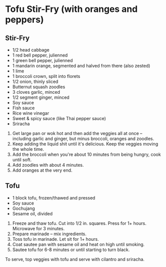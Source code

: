 # Tofu Stir-Fry (with oranges and peppers)

## Stir-Fry
* 1/2 head cabbage
* 1 red bell pepper, julienned
* 1 green bell pepper, julienned
* 1 mandarin orange, segmented and halved from there (also zested)
* 1 lime
* 1 broccoli crown, split into florets
* 1/2 onion, thinly sliced
* Butternut squash zoodles
* 3 cloves garlic, minced
* 1/2 segment ginger, minced
* Soy sauce
* Fish sauce
* Rice wine vinegar
* Sweet & spicy sauce (like Thai pepper sauce)
* Sriracha

1. Get large pan or wok hot and then add the veggies all at once – including garlic and ginger, but minus broccoli, oranges and zoodles.
2. Keep adding the liquid shit until it's delicious. Keep the veggies moving the whole time.
3. Add the broccoli when you're about 10 minutes from being hungry, cook until soft.
4. Add zoodles with about 4 minutes.
5. Add oranges at the very end.

## Tofu
* 1 block tofu, frozen/thawed and pressed
* Soy sauce
* Gochujang
* Sesame oil, divided

1. Freeze and thaw tofu. Cut into 1/2 in. squares. Press for 1+ hours. Microwave for 3 minutes.
2. Prepare marinade – mix ingredients.
3. Toss tofu in marinade. Let sit for 1+ hours.
4. Coat sautee pan with sesame oil and heat on high until smoking.
5. Sautee tofu for 6-8 minutes or until starting to turn black.

To serve, top veggies with tofu and serve with cilantro and sriracha.
